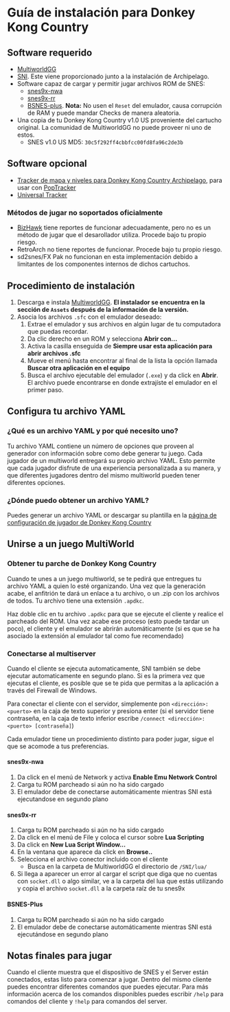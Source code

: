 # Guía de instalación para Donkey Kong Country

## Software requerido

- [MultiworldGG](https://github.com/MultiworldGG/MultiworldGG/releases)
- [SNI](https://github.com/alttpo/sni/releases). Este viene proporcionado junto a la instalación de Archipelago.
- Software capaz de cargar y permitir jugar archivos ROM de SNES:
   - [snes9x-nwa](https://github.com/Skarsnik/snes9x-emunwa/releases)
   - [snes9x-rr](https://github.com/gocha/snes9x-rr/releases)
   - [BSNES-plus](https://github.com/black-sliver/bsnes-plus). **Nota:** No usen el `Reset` del emulador, causa corrupción de RAM y puede mandar Checks de manera aleatoria.
- Una copia de tu Donkey Kong Country v1.0 US proveniente del cartucho original. La comunidad de MultiworldGG no puede proveer ni uno de estos.
   - SNES v1.0 US MD5: `30c5f292ff4cbbfcc00fd8fa96c2de3b`

## Software opcional
- [Tracker de mapa y niveles para Donkey Kong Country Archipelago](https://github.com/pwkfisher/ap-dkc-tracker/releases/), 
para usar con [PopTracker](https://github.com/black-sliver/PopTracker/releases)
- [Universal Tracker](https://github.com/FarisTheAncient/Archipelago/releases?q="Tracker_"&expanded=true)

### Métodos de jugar no soportados oficialmente
- [BizHawk](https://tasvideos.org/BizHawk/ReleaseHistory) tiene reportes de funcionar adecuadamente, pero no es un 
método de jugar que el desarollador utiliza. Procede bajo tu propio riesgo.
- RetroArch no tiene reportes de funcionar. Procede bajo tu propio riesgo.
- sd2snes/FX Pak no funcionan en esta implementación debido a limitantes de los componentes internos de dichos cartuchos.

## Procedimiento de instalación

1. Descarga e instala [MultiworldGG](https://github.com/MultiworldGG/MultiworldGG/releases). **El instalador se 
encuentra en la sección de `Assets` después de la información de la versión.**
2. Asocia los archivos `.sfc` con el emulador deseado:
   1. Extrae el emulador y sus archivos en algún lugar de tu computadora que puedas recordar.
   2. Da clic derecho en un ROM y selecciona **Abrir con...**
   3. Activa la casilla enseguida de **Siempre usar esta aplicación para abrir archivos .sfc**
   4. Mueve el menú hasta encontrar al final de la lista la opción llamada **Buscar otra aplicación en el equipo**
   5. Busca el archivo ejecutable del emulador (`.exe`) y da click en **Abrir**. El archivo puede encontrarse en donde 
   extrajíste el emulador en el primer paso.

## Configura tu archivo YAML

### ¿Qué es un archivo YAML y por qué necesito uno?

Tu archivo YAML contiene un número de opciones que proveen al generador con información sobre como debe generar tu
juego. Cada jugador de un multiworld entregará su propio archivo YAML. Esto permite que cada jugador disfrute de una
experiencia personalizada a su manera, y que diferentes jugadores dentro del mismo multiworld pueden tener diferentes
opciones.

### ¿Dónde puedo obtener un archivo YAML?

Puedes generar un archivo YAML or descargar su plantilla en la [página de configuración de jugador de Donkey Kong Country](/games/Donkey%20Kong%20Country/player-options)

## Unirse a un juego MultiWorld

### Obtener tu parche de Donkey Kong Country

Cuando te unes a un juego multiworld, se te pedirá que entregues tu archivo YAML a quien lo esté organizando.
Una vez que la generación acabe, el anfitrión te dará un enlace a tu archivo, o un .zip con los archivos de
todos. Tu archivo tiene una extensión `.apdkc`.

Haz doble clic en tu archivo `.apdkc` para que se ejecute el cliente y realice el parcheado del ROM.
Una vez acabe ese proceso (esto puede tardar un poco), el cliente y el emulador se abrirán automáticamente (si es que se
ha asociado la extensión al emulador tal como fue recomendado)

### Conectarse al multiserver

Cuando el cliente se ejecuta automaticamente, SNI también se debe ejecutar automaticamente en segundo plano. Si es la
primera vez que ejecutas el cliente, es posible que se te pida que permitas a la aplicación a través del Firewall de
Windows.

Para conectar el cliente con el servidor, simplemente pon `<dirección>:<puerto>` en la caja de texto superior y presiona
enter (si el servidor tiene contraseña, en la caja de texto inferior escribe `/connect <dirección>:<puerto> [contraseña]`)

Cada emulador tiene un procedimiento distinto para poder jugar, sigue el que se acomode a tus preferencias.

#### snes9x-nwa

1. Da click en el menú de Network y activa **Enable Emu Network Control**
2. Carga tu ROM parcheado si aún no ha sido cargado
3. El emulador debe de conectarse automáticamente mientras SNI está ejecutandose en segundo plano

#### snes9x-rr

1. Carga tu ROM parcheado si aún no ha sido cargado
2. Da click en el menú de File y coloca el cursor sobre **Lua Scripting**
3. Da click en **New Lua Script Window...**
4. En la ventana que aparece da click en **Browse..**
5. Selecciona el archivo conector incluido con el cliente
   - Busca en la carpeta de MultiworldGG el directorio de `/SNI/lua/`
6. Si llega a aparecer un error al cargar el script que diga que no cuentas con `socket.dll` o algo similar, ve a la
carpeta del lua que estás utilizando y copia el archivo `socket.dll` a la carpeta raíz de tu snes9x

#### BSNES-Plus

1. Carga tu ROM parcheado si aún no ha sido cargado
2. El emulador debe de conectarse automáticamente mientras SNI está ejecutándose en segundo plano

## Notas finales para jugar

Cuando el cliente muestra que el dispositivo de SNES y el Server están conectados, estas listo para comenzar a jugar.
Dentro del mismo cliente puedes encontrar diferentes comandos que puedes ejecutar. Para más información acerca de los 
comandos disponibles puedes escribir `/help` para comandos del cliente y `!help` para comandos del server.
